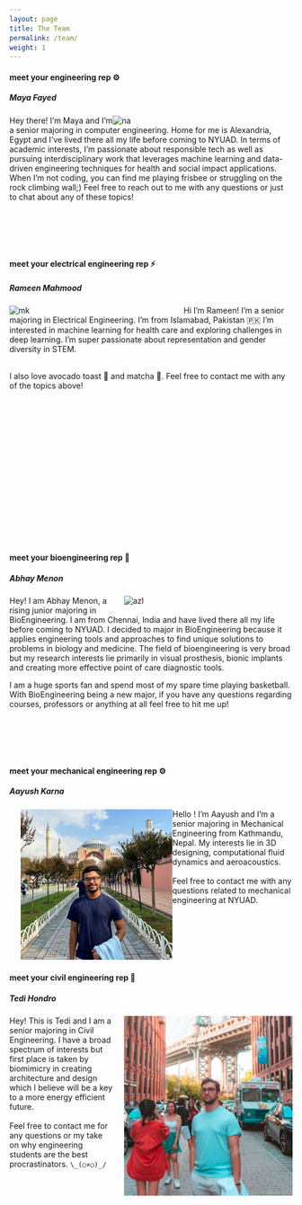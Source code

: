 ```yaml
---
layout: page
title: The Team
permalink: /team/
weight: 1
---
```



#### meet your **engineering** rep :gear:
##### Maya Fayed

<img style="padding-right: 10px;" align="right" src="../assets/Maya.PNG" alt="na" width="310"/>

Hey there! I’m Maya and I’m a senior majoring in computer engineering. Home for me is Alexandria, Egypt and I’ve lived there all my life before coming to NYUAD. In terms of academic interests, I’m passionate about responsible tech as well as pursuing interdisciplinary work that leverages machine learning and data-driven engineering techniques for health and social impact applications. 
When I’m not coding, you can find me playing frisbee or struggling on the rock climbing wall;) Feel free to reach out to me with any questions or just to chat about any of these topics!



<br />
<br />
<br />
<br />

#### meet your **electrical engineering** rep :zap:
##### Rameen Mahmood

<img style="padding-right: 10px;" align="left" src="../assets/Rameen.jpg" alt="mk" width="300"/>

Hi I’m Rameen! I’m a senior majoring in Electrical Engineering. I’m from Islamabad, Pakistan 🇵🇰 I’m interested in machine learning for health care and exploring challenges in deep learning. I’m super passionate about representation and gender diversity in STEM. 
<br />
<br />


I also love avocado toast 🥑 and matcha 🍵. Feel free to contact me with any of the topics above! 
<br />
<br />
<br />
<br />
<br />
<br />
<br />
<br />
<br />
<br />
<br />
<br />
<br />
<br />

<br />
<br />


#### meet your **bioengineering** rep :syringe:
##### Abhay Menon

<img style="padding-left: 20px; padding-bottom: 10px;" align="right" src="../assets/Abhay.jpeg" alt="azl" width="300"/>

Hey! I am Abhay Menon, a rising junior majoring in BioEngineering. I am from Chennai, India and have lived there all my life before coming to NYUAD. I decided to major in BioEngineering because it applies engineering tools and approaches to find unique solutions to problems in biology and medicine. The field of bioengineering is very broad but my research interests lie primarily in visual prosthesis, bionic implants and creating more effective point of care diagnostic tools. 

I am a huge sports fan and spend most of my spare time playing basketball. With BioEngineering being a new major, if you have any questions regarding courses, professors or anything at all feel free to hit me up!


<br />
<br />
<br />
<br />



#### meet your **mechanical engineering** rep :gear:
##### Aayush Karna

<img style="padding-left: 20px; padding-bottom: 10px;" align="left" src="../assets/Aayush.png" alt="rm" width="270"/>
Hello ! I’m Aayush and I’m a senior majoring in Mechanical Engineering from Kathmandu, Nepal. My interests lie in 3D designing, computational fluid dynamics and aeroacoustics. 
<br />
<br />
Feel free to contact me with any questions related to mechanical engineering at NYUAD. 


<br />
<br />
<br />
<br />
<br />
<br />
<br />


#### meet your **civil engineering** rep :construction:
##### Tedi Hondro

<img style="padding-left: 20px; padding-bottom: 10px;" align="right" src="../assets/Tedi.png" alt="ss" width="300"/>

Hey! This is Tedi and I am a senior majoring in Civil Engineering. I have a broad spectrum of interests but first place is taken by biomimicry in creating architecture and design which I believe will be a key to a more energy efficient future. 
<br />
<br />
Feel free to contact me for any questions or my take on why engineering students are the best procrastinators. `\_(○×○)_/` 



<br />
<br />
<br />
<br />



